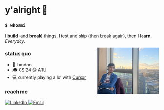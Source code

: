 # y'alright 👋

### `$ whoami`

I **build** (and **break**) things, I test and ship (then break again), then I **learn**. _Everyday_.

<img src="/public/readme.jpg" alt="image" width="40%" align="right">

### status quo

- 📍 London
- 🎓 CS'24 @ [ARU](https://www.aru.ac.uk/)
- 💻 currently playing a lot with [Cursor](https://www.cursor.com/)

### reach me

<div>
  <a href="https://www.linkedin.com/in/noonosh/">
    <img src="https://img.shields.io/badge/LinkedIn-0077B5?style=for-the-badge&logo=linkedin&logoColor=white" alt="LinkedIn">
  </a>
  <a href="mailto:mail@noono.sh">
    <img src="https://img.shields.io/badge/Email-D14836?style=for-the-badge&logo=gmail&logoColor=white" alt="Email">
  </a>
</div>
